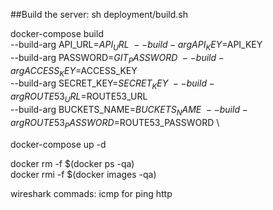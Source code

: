 ##Build the server:
sh deployment/build.sh

docker-compose build \
--build-arg API_URL=$API_URL \
--build-arg API_KEY=$API_KEY \
--build-arg PASSWORD=$GIT_PASSWORD \
--build-arg ACCESS_KEY=$ACCESS_KEY \
--build-arg SECRET_KEY=$SECRET_KEY \
--build-arg ROUTE53_URL=$ROUTE53_URL \
--build-arg BUCKETS_NAME=$BUCKETS_NAME \
--build-arg ROUTE53_PASSWORD=$ROUTE53_PASSWORD \

docker-compose up -d


docker rm -f $(docker ps -qa) \
docker rmi -f $(docker images -qa)



[website]: https://www.cortijodemazas.com
[github]: https://github.com/enrikiko


wireshark commads:
icmp for ping
http
